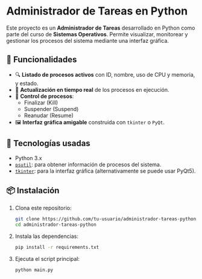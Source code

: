 # Administrador de Tareas en Python

Este proyecto es un **Administrador de Tareas** desarrollado en Python como parte del curso de **Sistemas Operativos**. Permite visualizar, monitorear y gestionar los procesos del sistema mediante una interfaz gráfica.

## 🚀 Funcionalidades

- 🔍 **Listado de procesos activos** con ID, nombre, uso de CPU y memoria, y estado.
- 🔄 **Actualización en tiempo real** de los procesos en ejecución.
- 🛑 **Control de procesos**:
  - Finalizar (Kill)
  - Suspender (Suspend)
  - Reanudar (Resume)
- 🖼️ **Interfaz gráfica amigable** construida con `tkinter` o `PyQt`.

## 🧰 Tecnologías usadas

- Python 3.x
- [`psutil`](https://pypi.org/project/psutil/): para obtener información de procesos del sistema.
- [`tkinter`](https://docs.python.org/3/library/tkinter.html): para la interfaz gráfica (alternativamente se puede usar PyQt5).

## 📦 Instalación

1. Clona este repositorio:

    ```bash
    git clone https://github.com/tu-usuario/administrador-tareas-python.git
    cd administrador-tareas-python
    ```

2. Instala las dependencias:

    ```bash
    pip install -r requirements.txt
    ```

3. Ejecuta el script principal:

    ```bash
    python main.py
    ```

